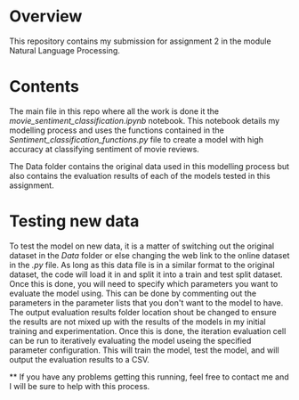 # Overview

This repository contains my submission for assignment 2 in the module Natural Language Processing.

# Contents

The main file in this repo where all the work is done it the *movie_sentiment_classification.ipynb* notebook.
This notebook details my modelling process and uses the functions contained in the *Sentiment_classification_functions.py* file to create a model with high accuracy at classifying sentiment of movie reviews.

The Data folder contains the original data used in this modelling process but also contains the evaluation results of each of the models tested in this assignment.

# Testing new data

To test the model on new data, it is a matter of switching out the original dataset in the *Data* folder or else changing the web link to the online dataset in the *.py* file.
As long as this data file is in a similar format to the original dataset, the code will load it in and split it into a train and test split dataset.
Once this is done, you will need to specify which parameters you want to evaluate the model using.
This can be done by commenting out the parameters in the parameter lists that you don't want to the model to have.
The output evaluation results folder location shout be changed to ensure the results are not mixed up with the results of the models in my initial training and experimentation.
Once this is done, the iteration evaluation cell can be run to iteratively evaluating the model useing the specified parameter configuration.
This will train the model, test the model, and will output the evaluation results to a CSV.

** If you have any problems getting this running, feel free to contact me and I will be sure to help with this process.